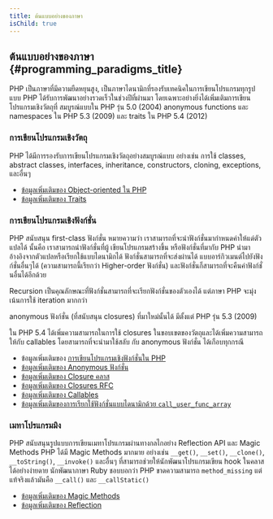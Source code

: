 ```yaml
---
title: ต้นแบบอย่างของภาษา
isChild: true
---
```


## ต้นแบบอย่างของภาษา {#programming_paradigms_title}

PHP เป็นภาษาที่มีความยืดหยุนสูง, เป็นภาษาไดนามิกที่รองรับเทคนิคในการเขียนโปรแกรมทุกรูปแบบ
PHP ได้รับการพัฒนาอย่างรวดเร็วในช่วงปีที่ผ่านมา โดยเฉพาะอย่างยิ่งได้เพิ่มเติมการเขียนโปรแกรมเชิงวัตถุที่
สมบูรณ์แบบใน PHP รุ่น 5.0 (2004) anonymous functions และ namespaces ใน PHP 5.3 (2009) และ
traits ใน PHP 5.4 (2012)

### การเขียนโปรแกรมเชิงวัตถุ

PHP ได้มีการรองรับการเขียนโปรแกรมเชิงวัตถุอย่างสมบูรณ์แบบ อย่างเช่น การใช้ classes, abstract classes,
interfaces, inheritance, constructors, cloning, exceptions, และอื่นๆ

* [ข้อมูลเพิ่มเติมของ Object-oriented ใน PHP][oop]
* [ข้อมูลเพิ่มเติมของ Traits][traits]

### การเขียนโปรแกรมเชิงฟังก์ชั่น

PHP สนับสนุน first-class ฟังก์ชั่น หมายความว่า เราสามารถที่จะนำฟังก์ชั่นมากำหนดค่าให้แด่ตัวแปลได้ นั้นคือ เราสามารถนำฟังก์ชั่นที่ผู้
เขียนโปรแกรมสร้างขึ้น หรือฟังก์ชั่นที่มากับ PHP นำมาอ้างอิงจากตัวแปลหรือเรียกใช้แบบไดนามิกได้ ฟังก์ชั่นสามารถที่จะส่งผ่านได้
แบบอาร์กิวเมนต์ไปยังฟังก์ชั่นอื่นๆได้ (ความสามารถนี้เรียกว่า Higher-order ฟังก์ชั่น) และฟังก์ชั่นก็สามารถที่จะคืนค่าฟังก์ชั่นอื่นได้อีกด้วย

Recursion เป็นคุณลักษณะที่ฟังก์ชั่นสามารถที่จะเรียกฟังก์ชั่นของตัวเองได้ แต่ภาษา PHP จะมุ่งเน้นการใช้ iteration มากกว่า

anonymous ฟังก์ชั่น (ที่สนับสนุน closures) ที่มาใหม่นั้นได้ มีตั้งแต่ PHP รุ่น 5.3 (2009)

ใน PHP 5.4 ได้เพิ่มความสามารถในการใช้ closures ในขอบเขตของวัตถุและได้เพิ่มความสามารถให้กับ callables โดยสามารถที่จะนำมาใช้สลับ
กับ anonymous ฟังก์ชั่น ได้เกือบทุกกรณี

* ข้อมูลเพิ่มเติมของ [การเขียนโปรแกรมเชิงฟังก์ชั่นใน PHP](/pages/Functional-Programming.html)
* [ข้อมูลเพิ่มเติมของ Anonymous ฟังก์ชั่น][anonymous-functions]
* [ข้อมูลเพิ่มเติมของ Closure คลาส][closure-class]
* [ข้อมูลเพิ่มเติมของ Closures RFC][closures-rfc]
* [ข้อมูลเพิ่มเติมของ Callables][callables]
* [ข้อมูลเพิ่มเติมของการเรียกใช้ฟังก์ชั่นแบบไดนามิกด้วย `call_user_func_array`][call-user-func-array]

### เมทาโปรแกรมมิง

PHP สนับสนุนรูปแบบการเขียนเมทาโปรแกรมผ่านทางกลไกอย่าง Reflection API และ Magic Methods PHP ได้มี Magic Methods มากมาย
อย่างเช่น `__get()`, `__set()`, `__clone()`, `__toString()`, `__invoke()` และอื่นๆ ที่สามารถช่วยให้นักพัฒนาโปรแกรมเขียน hook
ในคลาสได้อย่างง่ายดาย นักพัฒนาภาษา Ruby ชอบบอกว่า PHP ขาดความสามารถ `method_missing` แต่แท้จริงแล้วมันคือ
`__call()` และ `__callStatic()`

* [ข้อมูลเพิ่มเติมของ Magic Methods][magic-methods]
* [ข้อมูลเพิ่มเติมของ Reflection][reflection]

[namespaces]: http://php.net/manual/en/language.namespaces.php
[overloading]: http://php.net/manual/en/language.oop5.overloading.php
[oop]: http://www.php.net/manual/en/language.oop5.php
[anonymous-functions]: http://www.php.net/manual/en/functions.anonymous.php
[closure-class]: http://php.net/manual/en/class.closure.php
[callables]: http://php.net/manual/en/language.types.callable.php
[magic-methods]: http://php.net/manual/en/language.oop5.magic.php
[reflection]: http://www.php.net/manual/en/intro.reflection.php
[traits]: http://www.php.net/traits
[call-user-func-array]: http://php.net/manual/en/function.call-user-func-array.php
[closures-rfc]: https://wiki.php.net/rfc/closures
